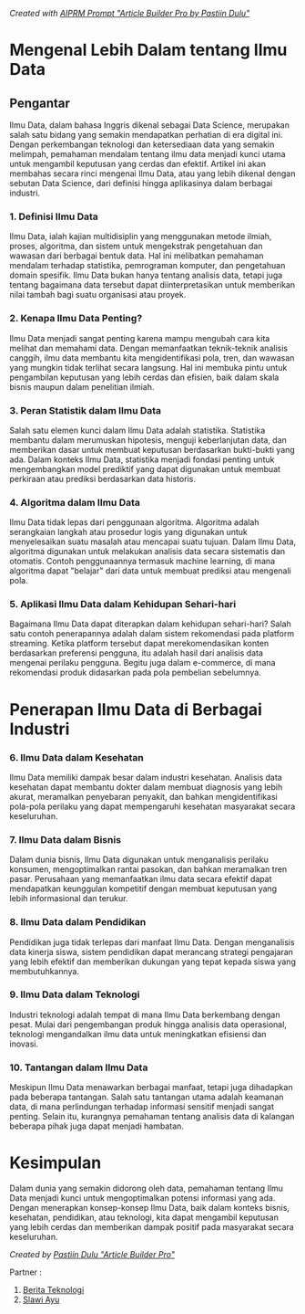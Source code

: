 _Created with [AIPRM Prompt "Article Builder Pro by Pastiin Dulu"](https://www.aiprm.com/prompts/copywriting/writing/1805771235708375040/)_

# Mengenal Lebih Dalam tentang Ilmu Data

## Pengantar
Ilmu Data, dalam bahasa Inggris dikenal sebagai Data Science, merupakan salah satu bidang yang semakin mendapatkan perhatian di era digital ini. Dengan perkembangan teknologi dan ketersediaan data yang semakin melimpah, pemahaman mendalam tentang ilmu data menjadi kunci utama untuk mengambil keputusan yang cerdas dan efektif. Artikel ini akan membahas secara rinci mengenai Ilmu Data, atau yang lebih dikenal dengan sebutan Data Science, dari definisi hingga aplikasinya dalam berbagai industri.

### 1. Definisi Ilmu Data
Ilmu Data, ialah kajian multidisiplin yang menggunakan metode ilmiah, proses, algoritma, dan sistem untuk mengekstrak pengetahuan dan wawasan dari berbagai bentuk data. Hal ini melibatkan pemahaman mendalam terhadap statistika, pemrograman komputer, dan pengetahuan domain spesifik. Ilmu Data bukan hanya tentang analisis data, tetapi juga tentang bagaimana data tersebut dapat diinterpretasikan untuk memberikan nilai tambah bagi suatu organisasi atau proyek.

### 2. Kenapa Ilmu Data Penting?
Ilmu Data menjadi sangat penting karena mampu mengubah cara kita melihat dan memahami data. Dengan memanfaatkan teknik-teknik analisis canggih, ilmu data membantu kita mengidentifikasi pola, tren, dan wawasan yang mungkin tidak terlihat secara langsung. Hal ini membuka pintu untuk pengambilan keputusan yang lebih cerdas dan efisien, baik dalam skala bisnis maupun dalam penelitian ilmiah.

### 3. Peran Statistik dalam Ilmu Data
Salah satu elemen kunci dalam Ilmu Data adalah statistika. Statistika membantu dalam merumuskan hipotesis, menguji keberlanjutan data, dan memberikan dasar untuk membuat keputusan berdasarkan bukti-bukti yang ada. Dalam konteks Ilmu Data, statistika menjadi fondasi penting untuk mengembangkan model prediktif yang dapat digunakan untuk membuat perkiraan atau prediksi berdasarkan data historis.

### 4. Algoritma dalam Ilmu Data
Ilmu Data tidak lepas dari penggunaan algoritma. Algoritma adalah serangkaian langkah atau prosedur logis yang digunakan untuk menyelesaikan suatu masalah atau mencapai suatu tujuan. Dalam Ilmu Data, algoritma digunakan untuk melakukan analisis data secara sistematis dan otomatis. Contoh penggunaannya termasuk machine learning, di mana algoritma dapat "belajar" dari data untuk membuat prediksi atau mengenali pola.

### 5. Aplikasi Ilmu Data dalam Kehidupan Sehari-hari
Bagaimana Ilmu Data dapat diterapkan dalam kehidupan sehari-hari? Salah satu contoh penerapannya adalah dalam sistem rekomendasi pada platform streaming. Ketika platform tersebut dapat merekomendasikan konten berdasarkan preferensi pengguna, itu adalah hasil dari analisis data mengenai perilaku pengguna. Begitu juga dalam e-commerce, di mana rekomendasi produk didasarkan pada pola pembelian sebelumnya.

# Penerapan Ilmu Data di Berbagai Industri

### 6. Ilmu Data dalam Kesehatan
Ilmu Data memiliki dampak besar dalam industri kesehatan. Analisis data kesehatan dapat membantu dokter dalam membuat diagnosis yang lebih akurat, meramalkan penyebaran penyakit, dan bahkan mengidentifikasi pola-pola perilaku yang dapat mempengaruhi kesehatan masyarakat secara keseluruhan.

### 7. Ilmu Data dalam Bisnis
Dalam dunia bisnis, Ilmu Data digunakan untuk menganalisis perilaku konsumen, mengoptimalkan rantai pasokan, dan bahkan meramalkan tren pasar. Perusahaan yang memanfaatkan ilmu data secara efektif dapat mendapatkan keunggulan kompetitif dengan membuat keputusan yang lebih informasional dan terukur.

### 8. Ilmu Data dalam Pendidikan
Pendidikan juga tidak terlepas dari manfaat Ilmu Data. Dengan menganalisis data kinerja siswa, sistem pendidikan dapat merancang strategi pengajaran yang lebih efektif dan memberikan dukungan yang tepat kepada siswa yang membutuhkannya.

### 9. Ilmu Data dalam Teknologi
Industri teknologi adalah tempat di mana Ilmu Data berkembang dengan pesat. Mulai dari pengembangan produk hingga analisis data operasional, teknologi mengandalkan ilmu data untuk meningkatkan efisiensi dan inovasi.

### 10. Tantangan dalam Ilmu Data
Meskipun Ilmu Data menawarkan berbagai manfaat, tetapi juga dihadapkan pada beberapa tantangan. Salah satu tantangan utama adalah keamanan data, di mana perlindungan terhadap informasi sensitif menjadi sangat penting. Selain itu, kurangnya pemahaman tentang analisis data di kalangan beberapa pihak juga dapat menjadi hambatan.

# Kesimpulan
Dalam dunia yang semakin didorong oleh data, pemahaman tentang Ilmu Data menjadi kunci untuk mengoptimalkan potensi informasi yang ada. Dengan menerapkan konsep-konsep Ilmu Data, baik dalam konteks bisnis, kesehatan, pendidikan, atau teknologi, kita dapat mengambil keputusan yang lebih cerdas dan memberikan dampak positif pada masyarakat secara keseluruhan.

_Created by [Pastiin Dulu "Article Builder Pro"](https://www.pastiin.com)_

Partner :
1. [Berita Teknologi](https://beritateknologi.id)
2. [Slawi Ayu](https://www.slawiayu.com)
